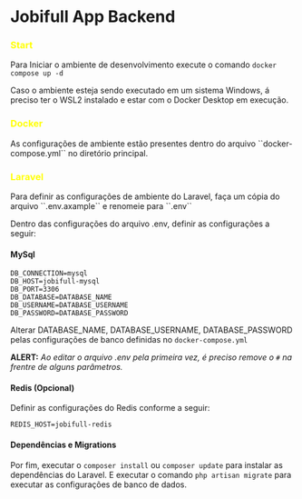 # Jobifull App Backend

<h3 style="color:yellow">Start</h2>

Para Iniciar o ambiente de desenvolvimento execute o comando ``docker compose up -d``

Caso o ambiente esteja sendo executado em um sistema Windows, á preciso ter o WSL2 instalado e estar com o Docker Desktop em execução.

<h3 style="color:yellow">Docker</h2>
As configurações de ambiente estão presentes dentro do arquivo ``docker-compose.yml`` no diretório principal.

<h3 style="color:yellow">Laravel</h2>
Para definir as configurações de ambiente do Laravel, faça um cópia do arquivo ``.env.axample`` e renomeie para ``.env``

Dentro das configurações do arquivo .env, definir as configurações a seguir:

#### MySql
``DB_CONNECTION=mysql``<br>
``DB_HOST=jobifull-mysql``<br>
``DB_PORT=3306``<br>
``DB_DATABASE=DATABASE_NAME``<br>
``DB_USERNAME=DATABASE_USERNAME``<br>
``DB_PASSWORD=DATABASE_PASSWORD``<br>

Alterar DATABASE_NAME, DATABASE_USERNAME, DATABASE_PASSWORD pelas configurações de banco definidas no ``docker-compose.yml``

<b>ALERT:</b> <i>Ao editar o arquivo .env pela primeira vez, é preciso remove o ``#`` na frentre de alguns parâmetros.</i>

#### Redis (Opcional)
Definir as configurações do Redis conforme a seguir:

``REDIS_HOST=jobifull-redis``

#### Dependências e Migrations
Por fim, executar o ``composer install`` ou ``composer update`` para instalar as dependências do Laravel. E executar o comando ``php artisan migrate`` para executar as configurações de banco de dados.